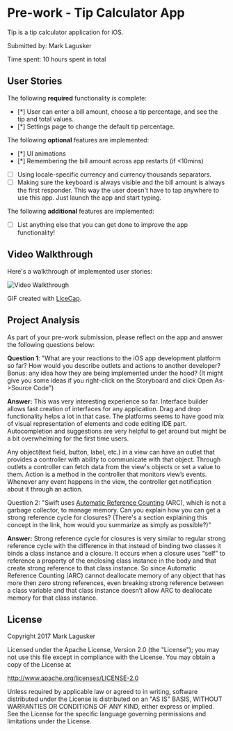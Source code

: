# Pre-work - Tip Calculator App

Tip is a tip calculator application for iOS.

Submitted by: Mark Lagusker

Time spent: 10 hours spent in total

## User Stories

The following **required** functionality is complete:

* [*] User can enter a bill amount, choose a tip percentage, and see the tip and total values.
* [*] Settings page to change the default tip percentage.

The following **optional** features are implemented:
* [*] UI animations
* [*] Remembering the bill amount across app restarts (if <10mins)
* [ ] Using locale-specific currency and currency thousands separators.
* [ ] Making sure the keyboard is always visible and the bill amount is always the first responder. This way the user doesn't have to tap anywhere to use this app. Just launch the app and start typing.

The following **additional** features are implemented:

- [ ] List anything else that you can get done to improve the app functionality!

## Video Walkthrough 

Here's a walkthrough of implemented user stories:

<img src='https://media.giphy.com/media/l3fzVyJLdsYPc2gec/giphy.gif\' title='Video Walkthrough' width='' alt='Video Walkthrough' />

GIF created with [LiceCap](http://www.cockos.com/licecap/).

## Project Analysis

As part of your pre-work submission, please reflect on the app and answer the following questions below:

**Question 1**: "What are your reactions to the iOS app development platform so far? How would you describe outlets and actions to another developer? Bonus: any idea how they are being implemented under the hood? (It might give you some ideas if you right-click on the Storyboard and click Open As->Source Code")

**Answer:** This was very interesting experience so far. Interface builder allows fast creation of interfaces for any application. Drag and drop functionality helps a lot in that case. The platforms seems to have good mix of visual representation of elements and code editing IDE part. Autocompletion and suggestions are very helpful to get around but might be a bit overwhelming for the first time users.

Any object(text field, button, label, etc.) in a view can have an outlet that provides a controller with ability to communicate with that object. Through outlets a controller can fetch data from the view's objects or set a value to them. Action is a method in the controller that monitors view’s events. Whenever any event happens in the view, the controller get notification about it through an action.  

Question 2: "Swift uses [Automatic Reference Counting](https://developer.apple.com/library/content/documentation/Swift/Conceptual/Swift_Programming_Language/AutomaticReferenceCounting.html#//apple_ref/doc/uid/TP40014097-CH20-ID49) (ARC), which is not a garbage collector, to manage memory. Can you explain how you can get a strong reference cycle for closures? (There's a section explaining this concept in the link, how would you summarize as simply as possible?)"

**Answer:** Strong reference cycle for closures is very similar to regular strong reference cycle with the difference in that instead of binding two classes it binds a class instance and a closure. It occurs when a closure uses “self” to reference a property of the enclosing class instance in the body and that create strong reference to that class instance. So since Automatic Reference Counting (ARC) cannot deallocate memory of any object that has more then zero strong references, even breaking strong reference between a class variable and that class instance doesn’t allow ARC to deallocate memory for that class instance. 


## License

Copyright 2017 Mark Lagusker

Licensed under the Apache License, Version 2.0 (the "License");
you may not use this file except in compliance with the License.
You may obtain a copy of the License at

http://www.apache.org/licenses/LICENSE-2.0

Unless required by applicable law or agreed to in writing, software
distributed under the License is distributed on an "AS IS" BASIS,
WITHOUT WARRANTIES OR CONDITIONS OF ANY KIND, either express or implied.
See the License for the specific language governing permissions and
limitations under the License.
